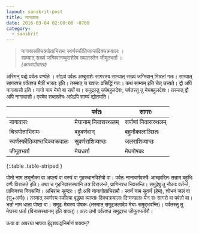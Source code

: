 ```yaml
---
layout: sanskrit-post
title: नागावासः
date: 2016-03-04 02:00:00 -0700
category:
  - sanskrit
---
```


> नागावासश्चित्रपोताभिरामः स्वर्णस्फीतिव्याप्तदिक्चक्रवालः ।  
> साम्यात् सख्यं जग्मिवानम्बुराशेरेष ख्यातस्तेन जीमूतभर्ता ॥   
> <cite>(काव्यमीमांसा)</cite>
<!--more-->

अस्मिन् पद्ये पर्वतः वर्ण्यते । सोऽयं पर्वतः अम्बुराशेः सागरस्य साम्यात् सख्यं जग्मिवान् मित्रतां गतः। साम्यात्
सागरश्च पर्वतश्च मैत्रीं भजतः इति। तस्मात् च ख्यातः प्रसिद्धिं गतः। कथं साम्यम् इति चेत् उच्यते। द्वौ अपि नागावासौ इति। नागो नाम मेघो वा सर्पो वा। समुद्रस्तु सर्पबहुलदेशः, पर्वतस्तु तु मेघबहुलदेशः। तस्मात् द्वौ अपि नागावासौ। एवमेव शब्दश्लेषः अग्रेऽपि साम्यं द्योतयति। 

| | पर्वतः | सागरः
---|---------------|----------
नागावासः | मेघानाम् निवासस्थलम् | सर्पाणां निवासस्थलम्
चित्रपोताभिरामः |  बहुवर्णवान् | बहुनौकालाञ्छितः  
स्वर्णस्फीतिव्याप्तदिक्चक्रवालः | सुवर्णराशिव्याप्तः | जलराशिव्याप्तः
जीमूतभर्ता | मेघधर्ता | मेघपोषकः
{:.table .table-striped }

पोतो नाम लघुनौका वा अपत्यं वा वस्त्रं वा गृहस्थानविशेषो वा। पर्वतः नानावर्णवस्त्रैः आच्छादितः तन्नाम बहुभिः
वर्णैः विराजते इति। तथा च गृहनिवासस्थानि तत्र विराजन्ते, प्राणिनश्च निवसन्ति। समुद्रेषु तु नौकाः वर्तन्ते, प्राणिनश्च निवसन्ति। अभिरामः सुन्दरः। द्वौ अपि नानापोताभिरामौ। स्वर्णं नाम सुवर्णं (हेम), शोभनं जलं वा (सु+अर्णः)। तस्मात् स्वर्णस्य स्फीत्या वृद्ध्या व्याप्ताः दिक्चक्रवालाः दिग्मण्डलाः येन सः सागरो वा पर्वतो वा। भर्ता नाम धाता पोष्टा वा। समुद्रः मेघस्य पोषकः (तस्मात् समुद्रजलादेव मेघाः समुद्भवन्ति)। पर्वतस्तु तु मेघस्य धर्ता (विनासस्थानम् इति यावत्)। अतः उभौ पर्वतश्च समुद्रश्च जीमूतभर्तारौ।

कया वा अपरया भाषया ईदृशपद्यनिर्माणं शक्यम्?
